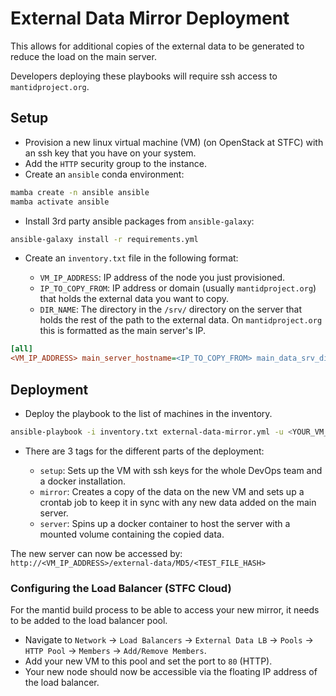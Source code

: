 # External Data Mirror Deployment

This allows for additional copies of the external data to be generated to reduce the load
on the main server. 

Developers deploying these playbooks will require ssh access to `mantidproject.org`.

## Setup

- Provision a new linux virtual machine (VM) (on OpenStack at STFC) with an ssh key that 
  you have on your system.
- Add the `HTTP` security group to the instance.
- Create an `ansible` conda environment:

```sh
mamba create -n ansible ansible
mamba activate ansible
```

- Install 3rd party ansible packages from `ansible-galaxy`:

```sh
ansible-galaxy install -r requirements.yml
```

- Create an `inventory.txt` file in the following format:

    - `VM_IP_ADDRESS`: IP address of the node you just provisioned. 
    - `IP_TO_COPY_FROM`: IP address or domain (usually `mantidproject.org`) that holds 
      the external data you want to copy.
    - `DIR_NAME`: The directory in the `/srv/` directory on the server that holds the 
      rest of the path to the external data. On `mantidproject.org` this is formatted 
      as the main server's IP.

```ini
[all]
<VM_IP_ADDRESS> main_server_hostname=<IP_TO_COPY_FROM> main_data_srv_dir=<DIR_NAME>
```

## Deployment

- Deploy the playbook to the list of machines in the inventory.

```sh
ansible-playbook -i inventory.txt external-data-mirror.yml -u <YOUR_VM_USERNAME> -K
```

- There are 3 tags for the different parts of the deployment:

  - `setup`: Sets up the VM with ssh keys for the whole DevOps team and a docker 
    installation.
  - `mirror`: Creates a copy of the data on the new VM and sets up a crontab job to keep 
    it in sync with any new data added on the main server.
  - `server`: Spins up a docker container to host the server with a mounted volume
    containing the copied data.

The new server can now be accessed by: `http://<VM_IP_ADDRESS>/external-data/MD5/<TEST_FILE_HASH>`

### Configuring the Load Balancer (STFC Cloud)

For the mantid build process to be able to access your new mirror, it needs to be added to the
load balancer pool.


- Navigate to `Network` &rarr; `Load Balancers` &rarr; `External Data LB` &rarr; `Pools` &rarr; 
 `HTTP Pool` &rarr; `Members` &rarr; `Add/Remove Members`.
- Add your new VM to this pool and set the port to `80` (HTTP).
- Your new node should now be accessible via the floating IP address of the load balancer.
